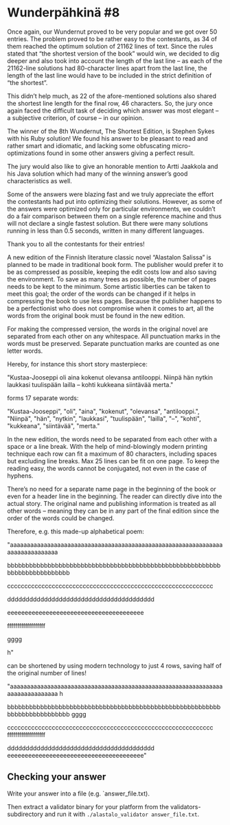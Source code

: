 # Wunderpähkinä #8 

Once again, our Wundernut proved to be very popular and we got over 50 entries. The problem proved to be rather easy to the contestants, as 34 of them reached the optimum solution of 21162 lines of text. Since the rules stated that “the shortest version of the book” would win, we decided to dig deeper and also took into account the length of the last line – as each of the 21162-line solutions had 80-character lines apart from the last line, the length of the last line would have to be included in the strict definition of “the shortest”.

This didn’t help much, as 22 of the afore-mentioned solutions also shared the shortest line length for the final row, 46 characters. So, the jury once again faced the difficult task of deciding which answer was most elegant – a subjective criterion, of course – in our opinion.

The winner of the 8th Wundernut, The Shortest Edition, is Stephen Sykes with his Ruby solution! We found his answer to be pleasant to read and rather smart and idiomatic, and lacking some obfuscating micro-optimizations found in some other answers giving a perfect result.

The jury would also like to give an honorable mention to Artti Jaakkola and his Java solution which had many of the winning answer’s good characteristics as well.

Some of the answers were blazing fast and we truly appreciate the effort the contestants had put into optimizing their solutions. However, as some of the answers were optimized only for particular environments, we couldn’t do a fair comparison between them on a single reference machine and thus will not declare a single fastest solution. But there were many solutions running in less than 0.5 seconds, written in many different languages.

Thank you to all the contestants for their entries!



A new edition of the Finnish literature classic novel “Alastalon Salissa” is planned to be made in traditional book form. The publisher would prefer it to be as compressed as possible, keeping the edit costs low and also saving the environment. To save as many trees as possible, the number of pages needs to be kept to the minimum. Some artistic liberties can be taken to meet this goal; the order of the words can be changed if it helps in compressing the book to use less pages. Because the publisher happens to be a perfectionist who does not compromise when it comes to art, all the words from the original book must be found in the new edition.

 

For making the compressed version, the words in the original novel are separated from each other on any whitespace. All punctuation marks in the words must be preserved. Separate punctuation marks are counted as one letter words.

Hereby, for instance this short story masterpiece:

"Kustaa-Jooseppi oli aina kokenut olevansa antilooppi. Niinpä hän nytkin laukkasi tuulispään lailla – kohti kukkeana siintävää merta."

forms 17 separate words:

"Kustaa-Jooseppi", "oli", "aina", "kokenut", "olevansa", "antilooppi.", "Niinpä", "hän", "nytkin", "laukkasi", "tuulispään", "lailla", "–", "kohti", "kukkeana", "siintävää", "merta."

 

In the new edition, the words need to be separated from each other with a space or a line break. With the help of mind-blowingly modern printing technique each row can fit a maximum of 80 characters, including spaces but excluding line breaks. Max 25 lines can be fit on one page. To keep the reading easy, the words cannot be conjugated, not even in the case of hyphens.

 

There’s no need for a separate name page in the beginning of the book or even for a header line in the beginning. The reader can directly dive into the actual story. The original name and publishing information is treated as all other words – meaning they can be in any part of the final edition since the order of the words could be changed.

 

Therefore, e.g. this made-up alphabetical poem:

"aaaaaaaaaaaaaaaaaaaaaaaaaaaaaaaaaaaaaaaaaaaaaaaaaaaaaaaaaaaaaaaaaaaaaaaaaaaaaa

bbbbbbbbbbbbbbbbbbbbbbbbbbbbbbbbbbbbbbbbbbbbbbbbbbbbbbbbbbbbbbbbbbbbbbbbbbb

cccccccccccccccccccccccccccccccccccccccccccccccccccccccccccc

dddddddddddddddddddddddddddddddddddddddd

eeeeeeeeeeeeeeeeeeeeeeeeeeeeeeeeeeeeeee

fffffffffffffffffff

gggg

h"

can be shortened by using modern technology to just 4 rows, saving half of the original number of lines!

"aaaaaaaaaaaaaaaaaaaaaaaaaaaaaaaaaaaaaaaaaaaaaaaaaaaaaaaaaaaaaaaaaaaaaaaaaaaaaa h

bbbbbbbbbbbbbbbbbbbbbbbbbbbbbbbbbbbbbbbbbbbbbbbbbbbbbbbbbbbbbbbbbbbbbbbbbbb gggg

cccccccccccccccccccccccccccccccccccccccccccccccccccccccccccc fffffffffffffffffff

dddddddddddddddddddddddddddddddddddddddd eeeeeeeeeeeeeeeeeeeeeeeeeeeeeeeeeeeeeee"




## Checking your answer

Write your answer into a file (e.g. `answer_file.txt).

Then extract a validator binary for your platform from the validators-subdirectory and run it
with `./alastalo_validator answer_file.txt`.
